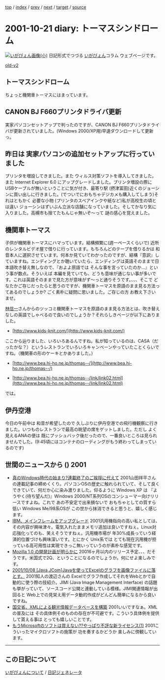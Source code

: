 [top](https://igapyon.github.io/diary/) 
 / [index](https://igapyon.github.io/diary/2001/index.html) 
 / [prev](https://igapyon.github.io/diary/2001/ig011019.html) 
 / [next](https://igapyon.github.io/diary/2001/ig011023.html) 
 / [target](https://igapyon.github.io/diary/2001/ig011021.html) 
 / [source](https://github.com/igapyon/diary/blob/gh-pages/2001/ig011021.html.src.md) 

2001-10-21 diary: トーマスシンドローム
=====================================================================================================
[![いがぴょん画像(小)](https://igapyon.github.io/diary/images/iga200306s.jpg "いがぴょん")](https://igapyon.github.io/diary/memo/memoigapyon.html) 日記形式でつづる [いがぴょん](https://igapyon.github.io/diary/memo/memoigapyon.html)コラム ウェブページです。

[old-v2](ig011021-orig.html)

## トーマスシンドローム

ちょっと機関車トーマスにはまっています。


## CANON BJ F660プリンタドライバ更新

実家パソコンセットアップで判ったのですが、CANON BJ F660プリンタドライバが更新されていました。(Windows
2000/XP用)早速ダウンロードして更新っ。

## 昨日は 実家パソコンの追加セットアップに行っていました

プリンタを増設してきました。また ウィルス対策ソフトを導入してきました。また
Internet Explorer 6.0 にアップグレードしました。プリンタ増設の際に USBケーブルが無いということに気が付き、最寄り駅 (摂津富田)近くのジョーシンに買い出しに行きました。(でついでにおもちゃデジカメも購入してしまう)それはともかく 必要な小物 (プリンタのスペアインクや紙など)私が高校生の頃とは違い ジョーシンはずいぶん立派な店舗になっていました。そしてかなり気に入りました。高槻市も捨てたもんじゃ無いぞ～って 謎の感心を覚えました。

## 機関車トーマス

子供が機関車トーマスにハマっています。結構頻繁に(週一ペースくらいで) 近所のレンタルビデオ屋で借りに行っています。もちろんどのテープを借りるかは 和音本人に選択させています。何本か見ていてわかったのですが、結構『意訳』していますね。エンディングとか聴いていたら、エンディングは英語そのままで日本語吹き替え無しなので、『およよ原語では そんな事を言っていたのか…』という事が数点。そういえば 本編を見ていても、どうも意味が通じない事が多いです。これは英語そのままで見た方が意味がず～っと通りそうです。、、、そこで どなたかご存じだったらと思うのですが、機関車トーマスを原語のまま見る方法ってあるのでしょうか? ごく素朴に疑問に思いました。ご存じの方 お教え下さいませ。

[林信一](http://www.angelwaltz.net/)さんからのツッコミ機関車トーマスを原語のまま見る方法とは、吹き替えなしの英語でしゃべるので良いのでしょうか？それらしきページが以下にありました。

* [http://www.kids-knit.com/](http://www.kids-knit.com/)

ここから辿りました、いろいろあるんですね。私が知っているのは、CASA（だったかな？）というレストランでいろいろキャンペーンやっていたことくらいですね。（機関車の形のケーキとかありました。）

* [http://www.bea.hi-ho.ne.jp/thomas--/](http://www.bea.hi-ho.ne.jp/thomas--/)
  
* [http://www.bea.hi-ho.ne.jp/thomas--/link/link02.html](http://www.bea.hi-ho.ne.jp/thomas--/link/link02.html)

では。

## 伊丹空港

今日の午前中は 和音が希望したので 久しぶりに伊丹空港での飛行機観察に行きました。いつものレストランで最高の眺望の席をゲットしました。ただし よく見えるANAの便は 既にプッシュバック後だったので、一番良いところは見られませんでした。(9:45頃にはコンテナのローディングがもう終わってしまっているのです)

## 世間のニュースから () 2001

* [真のWindows時代の始まり?連載終了のご挨拶に代えて](http://www.zdnet.co.jp/news/0110/19/toy108.html)  2001山田祥平さんの連載記事の締めくくり。パソコンOSの歴史に触れられていて、そして良くできていて、何だか心に染み渡りました。仰るように Windows XP は 『ようやく(待ち望んだ)』Windows 2000/NT系列OSのコンシューマー向けリリースですよね。これで あの不安定で出来損ないで おもちゃとしての質すら低い Windows Me/98系OSが この世から抹消できると思うと、嬉しく感じます。
* [IBM、メインフレームをアップグレード](http://japan.cnet.com/News/2001/Item/011019-8.html)  2001汎用機指向の高い私としては、その内容が興味津々。電気入れたままメモリ追加は良いですねぇ。Linux対応強化ってのも、笑えそうですねぇ。汎用機市場が 年30%成長っていう経済的位置づけも興味深いです。とにかく Unix系では とても現在汎用機が担っている高可用性は実現できっこ無いっていうのが素朴な感覚です。
* [Mozilla 1.0 の開発計画が明らかに](http://japan.internet.com/linuxtoday/20011020/1.html)  20016ヶ月以内のリリース予定、、、だそうです。米国式で2Q、ということになるのでしょうか。何にせよ楽しみです。
* [2001/10/08 [Java,JCom]Javaを使ってExcelのグラフを画像ファイルに落とす。](http://www.hcn.zaq.ne.jp/no-ji/reseach/20011008-2.htm)  2001知人の渡辺さんの Excelでグラフ作成してそれをWebとかで自動的に使う際の技紹介。JIMI (Java Image Management Interface) の話題も挙がっていて、ソースコード公開と連動している模様。JIMI関連情報が出回ると Web上での見栄え用データ動的作成がどんどん簡単になるから良いですね。
* [国交省、XMLによる観光情報データベースを構築](http://japan.internet.com/public/news/20011017/9.html)  2001いいですなぁ。XMLの普及には その具体例そのものの存在が不可避です。こういう具体例を提供して貰える事は とっても嬉しいことです。
* [もうMicrosoftのソフトは買えない??やっぱり不評な新ライセンス(1)](http://www.zdnet.co.jp/news/0110/05/e_mslicense_m.html)  2001こういったマイクロソフトの施策が 功を奏するかどうか 楽しみに傍観しています。

----------------------------------------------------------------------------------------------------

## この日記について
[いがぴょんについて](https://igapyon.github.io/diary/memo/memoigapyon.html) / [日記ジェネレータ](https://github.com/igapyon/igapyonv3)

